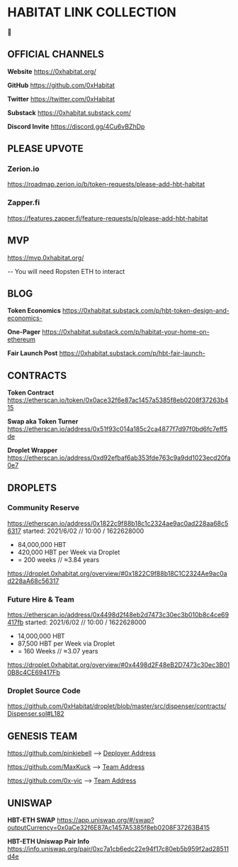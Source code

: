 # HABITAT LINK COLLECTION 
:seedling:

## OFFICIAL CHANNELS

**Website** https://0xhabitat.org/

**GitHub** https://github.com/0xHabitat

**Twitter** https://twitter.com/0xHabitat

**Substack** https://0xhabitat.substack.com/

**Discord Invite** https://discord.gg/4Cu6vBZhDp

## PLEASE UPVOTE
### Zerion.io
https://roadmap.zerion.io/b/token-requests/please-add-hbt-habitat

### Zapper.fi
https://features.zapper.fi/feature-requests/p/please-add-hbt-habitat

## MVP
https://mvp.0xhabitat.org/

-- You will need Ropsten ETH to interact

## BLOG
**Token Economics**
https://0xhabitat.substack.com/p/hbt-token-design-and-economics-

**One-Pager**
https://0xhabitat.substack.com/p/habitat-your-home-on-ethereum

**Fair Launch Post**
https://0xhabitat.substack.com/p/hbt-fair-launch-

## CONTRACTS
**Token Contract**
https://etherscan.io/token/0x0ace32f6e87ac1457a5385f8eb0208f37263b415

**Swap aka Token Turner**
https://etherscan.io/address/0x51f93c014a185c2ca4877f7d97f0bd6fc7eff5de

**Droplet Wrapper**
https://etherscan.io/address/0xd92efbaf6ab353fde763c9a9dd1023ecd20fa0e7

## DROPLETS
### Community Reserve
https://etherscan.io/address/0x1822c9f88b18c1c2324ae9ac0ad228aa68c56317
started: 2021/6/02 // 10:00 / 1622628000

- 84,000,000 HBT
- 420,000 HBT per Week via Droplet
- = 200 weeks // ≈3.84 years

https://droplet.0xhabitat.org/overview/#0x1822C9f88b18C1C2324Ae9ac0ad228aA68c56317

### Future Hire & Team
https://etherscan.io/address/0x4498d2f48eb2d7473c30ec3b010b8c4ce69417fb
started: 2021/6/02 // 10:00 / 1622628000

- 14,000,000 HBT
- 87,500 HBT per Week via Droplet
- = 160 Weeks // ≈3.07 years

https://droplet.0xhabitat.org/overview/#0x4498d2F48eB2D7473c30ec3B010B8c4CE69417Fb

### Droplet Source Code
https://github.com/0xHabitat/droplet/blob/master/src/dispenser/contracts/Dispenser.sol#L182

## GENESIS TEAM
https://github.com/pinkiebell 
--> [Deployer Address](https://etherscan.io/address/0xDF708717070981a8097912318C722F19eEFb3BEf)

https://github.com/MaxKuck
--> [Team Address](https://etherscan.io/address/0x0B5A2A20ed3773aA33274F6684E97810338c09cB)

https://github.com/0x-vic
--> [Team Address](https://etherscan.io/address/0x3336318C7Cd22D0A32477235637F779E7071459B)

## UNISWAP
**HBT-ETH SWAP**
https://app.uniswap.org/#/swap?outputCurrency=0x0aCe32f6E87Ac1457A5385f8eb0208F37263B415

**HBT-ETH Uniswap Pair Info**
https://info.uniswap.org/pair/0xc7a1cb6edc22e94f17c80eb5b959f2ad28511d4e
